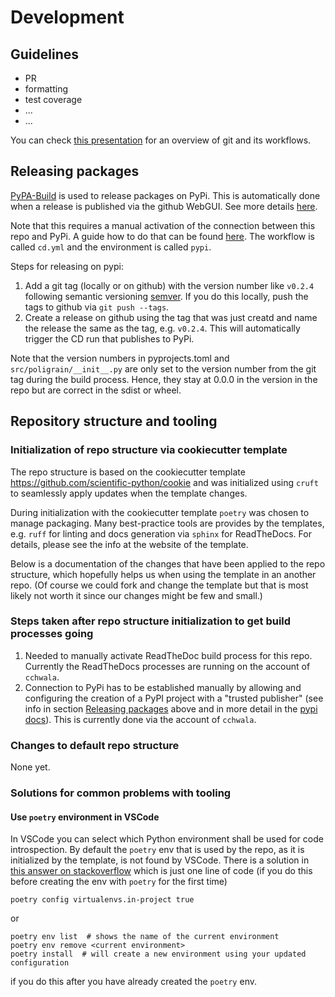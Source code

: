 # Development

## Guidelines

- PR
- formatting
- test coverage
- ...
- ...

You can check
[this presentation](https://github.com/OpenSenseAction/OpenSense_workshop_git_hub/blob/main/repro_sci_opensense_workshop.pdf)
for an overview of git and its workflows.

## Releasing packages

[PyPA-Build](https://pypa-build.readthedocs.io/en/latest/) is used to release
packages on PyPi. This is automatically done when a release is published via the
github WebGUI. See more details
[here](https://learn.scientific-python.org/development/guides/gha-pure/#distribution-pure-python-wheels).

Note that this requires a manual activation of the connection between this repo
and PyPi. A guide how to do that can be found
[here](https://docs.pypi.org/trusted-publishers/creating-a-project-through-oidc/).
The workflow is called `cd.yml` and the environment is called `pypi`.

Steps for releasing on pypi:

1. Add a git tag (locally or on github) with the version number like `v0.2.4`
   following semantic versioning [semver](https://semver.org/). If you do this
   locally, push the tags to github via `git push --tags`.
2. Create a release on github using the tag that was just creatd and name the
   release the same as the tag, e.g. `v0.2.4`. This will automatically trigger
   the CD run that publishes to PyPi.

Note that the version numbers in pyprojects.toml and `src/poligrain/__init__.py`
are only set to the version number from the git tag during the build process.
Hence, they stay at 0.0.0 in the version in the repo but are correct in the
sdist or wheel.

## Repository structure and tooling

### Initialization of repo structure via cookiecutter template

The repo structure is based on the cookiecutter template
https://github.com/scientific-python/cookie and was initialized using `cruft` to
seamlessly apply updates when the template changes.

During initialization with the cookiecutter template `poetry` was chosen to
manage packaging. Many best-practice tools are provides by the templates, e.g.
`ruff` for linting and docs generation via `sphinx` for ReadTheDocs. For
details, please see the info at the website of the template.

Below is a documentation of the changes that have been applied to the repo
structure, which hopefully helps us when using the template in an another repo.
(Of course we could fork and change the template but that is most likely not
worth it since our changes might be few and small.)

### Steps taken after repo structure initialization to get build processes going

1. Needed to manually activate ReadTheDoc build process for this repo. Currently
   the ReadTheDocs processes are running on the account of `cchwala`.
2. Connection to PyPi has to be established manually by allowing and configuring
   the creation of a PyPI project with a "trusted publisher" (see info in
   section [Releasing packages](#releasing-packages) above and in more detail in
   the
   [pypi docs](https://docs.pypi.org/trusted-publishers/creating-a-project-through-oidc/)).
   This is currently done via the account of `cchwala`.

### Changes to default repo structure

None yet.

### Solutions for common problems with tooling

#### Use `poetry` environment in VSCode

In VSCode you can select which Python environment shall be used for code
introspection. By default the `poetry` env that is used by the repo, as it is
initialized by the template, is not found by VSCode. There is a solution in
[this answer on stackoverflow](https://stackoverflow.com/a/64434542/356463)
which is just one line of code (if you do this before creating the env with
`poetry` for the first time)

```
poetry config virtualenvs.in-project true
```

or

```
poetry env list  # shows the name of the current environment
poetry env remove <current environment>
poetry install  # will create a new environment using your updated configuration
```

if you do this after you have already created the `poetry` env.
